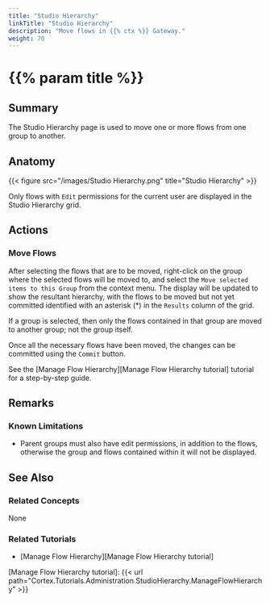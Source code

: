 ```yaml
---
title: "Studio Hierarchy"
linkTitle: "Studio Hierarchy"
description: "Move flows in {{% ctx %}} Gateway."
weight: 70
---
```


# {{% param title %}}

## Summary

The Studio Hierarchy page is used to move one or more flows from one group to another.

## Anatomy

{{< figure src="/images/Studio Hierarchy.png" title="Studio Hierarchy" >}}

Only flows with `Edit` permissions for the current user are displayed in the Studio Hierarchy grid.

## Actions

### Move Flows

After selecting the flows that are to be moved, right-click on the group where the selected flows will be moved to, and select the `Move selected items to this Group` from the context menu. The display will be updated to show the resultant hierarchy, with the flows to be moved but not yet committed identified with an asterisk (*) in the `Results` column of the grid.

If a group is selected, then only the flows contained in that group are moved to another group; not the group itself.

Once all the necessary flows have been moved, the changes can be committed using the `Commit` button.

See the [Manage Flow Hierarchy][Manage Flow Hierarchy tutorial] tutorial for a step-by-step guide.

## Remarks

### Known Limitations

* Parent groups must also have edit permissions, in addition to the flows, otherwise the group and flows contained within it will not be displayed.

## See Also

### Related Concepts

None

### Related Tutorials

* [Manage Flow Hierarchy][Manage Flow Hierarchy tutorial]

[Manage Flow Hierarchy tutorial]: {{< url path="Cortex.Tutorials.Administration.StudioHierarchy.ManageFlowHierarchy" >}}
